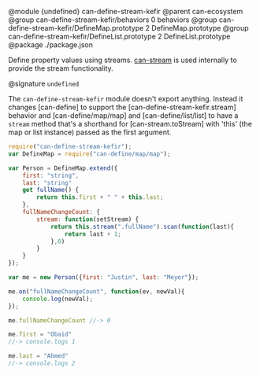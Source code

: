 @module {undefined} can-define-stream-kefir
@parent can-ecosystem
@group can-define-stream-kefir/behaviors 0 behaviors
@group can-define-stream-kefir/DefineMap.prototype 2 DefineMap.prototype
@group can-define-stream-kefir/DefineList.prototype 2 DefineList.prototype
@package ./package.json

Define property values using streams.  [can-stream](https://github.com/canjs/can-stream) is used internally
to provide the stream functionality.

@signature `undefined`

  The `can-define-stream-kefir` module doesn't export anything.  Instead it changes
  [can-define] to support the [can-define-stream-kefir.stream] behavior and
  [can-define/map/map] and [can-define/list/list] to have a `stream` method that's
  a shorthand for [can-stream.toStream] with 'this' (the map or list instance) passed as the first argument.

  ```js
  require("can-define-stream-kefir");
  var DefineMap = require("can-define/map/map");

  var Person = DefineMap.extend({
	  first: "string",
	  last: "string"
	  get fullName() {
		  return this.first + " " + this.last;
	  },
	  fullNameChangeCount: {
		  stream: function(setStream) {
			  return this.stream(".fullName").scan(function(last){
				  return last + 1;
			  },0)
		  }
	  }
  });

  var me = new Person({first: "Justin", last: "Meyer"});

  me.on("fullNameChangeCount", function(ev, newVal){
	  console.log(newVal);
  });

  me.fullNameChangeCount //-> 0

  me.first = "Obaid"
  //-> console.logs 1

  me.last = "Ahmed"
  //-> console.logs 2
  ```
